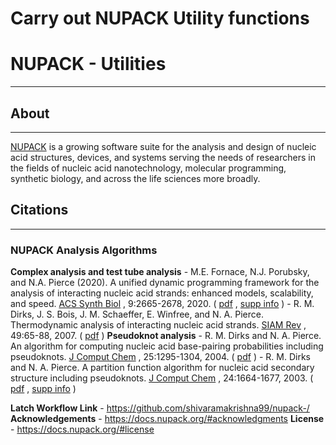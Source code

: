 # Carry out NUPACK Utility functions

# NUPACK - Utilities
---

## **About**
---
[NUPACK](https://docs.nupack.org/#about) is a growing software suite for the analysis and design of nucleic acid structures, devices, and systems serving the needs of researchers in the fields of nucleic acid nanotechnology, molecular programming, synthetic biology, and across the life sciences more broadly.

## **Citations**
---
### NUPACK Analysis Algorithms
**Complex analysis and test tube analysis**
	- M.E. Fornace, N.J. Porubsky, and N.A. Pierce (2020). A unified dynamic programming framework for the analysis of interacting nucleic acid strands: enhanced models, scalability, and speed.  [ACS Synth Biol](https://pubs.acs.org/doi/abs/10.1021/acssynbio.9b00523) , 9:2665-2678, 2020. ( [pdf](http://www.nupack.org/downloads/serve_public_file/fornace20.pdf?type=pdf) ,  [supp info](http://www.nupack.org/downloads/serve_public_file/fornace20_supp.pdf?type=pdf) )
	- R. M. Dirks, J. S. Bois, J. M. Schaeffer, E. Winfree, and N. A. Pierce. Thermodynamic analysis of interacting nucleic acid strands.  [SIAM Rev](http://epubs.siam.org/doi/abs/10.1137/060651100) , 49:65-88, 2007. ( [pdf](http://www.nupack.org/downloads/serve_public_file/sirev07.pdf?type=pdf) )
**Pseudoknot analysis**
	- R. M. Dirks and N. A. Pierce. An algorithm for computing nucleic acid base-pairing probabilities including pseudoknots.  [J Comput Chem](http://onlinelibrary.wiley.com/doi/10.1002/jcc.10296/abstract) , 25:1295-1304, 2004. ( [pdf](http://www.nupack.org/downloads/serve_public_file/jcc04.pdf?type=pdf) )
	- R. M. Dirks and N. A. Pierce. A partition function algorithm for nucleic acid secondary structure including pseudoknots.  [J Comput Chem](http://onlinelibrary.wiley.com/doi/10.1002/jcc.20057/abstract) , 24:1664-1677, 2003. ( [pdf](http://www.nupack.org/downloads/serve_public_file/jcc03.pdf?type=pdf) ,  [supp info](http://www.nupack.org/downloads/serve_public_file/jcc03_supp.pdf?type=pdf) )

**Latch Workflow Link** - https://github.com/shivaramakrishna99/nupack-/
**Acknowledgements** - https://docs.nupack.org/#acknowledgments
**License** - https://docs.nupack.org/#license